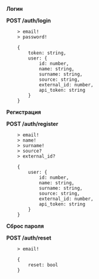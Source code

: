 **Логин**

**POST /auth/login**
```
    > email!
    > password!
```
```
    {
        token: string, 
        user: {
            id: number,
            name: string,
            surname: string,
            source: string,
            external_id: number,
            api_token: string
        } 
    }
```
**Регистрация**

**POST /auth/register**
```
    > email!
    > name!
    > surname!
    > source?
    > external_id?
```
```
    {
        user: {
            id: number,
            name: string,
            surname: string,
            source: string,
            external_id: number,
            api_token: string
        }
    }
```

**Сброс пароля**

**POST /auth/reset**
```
    > email!
```
```
    {
        reset: bool
    }
```
